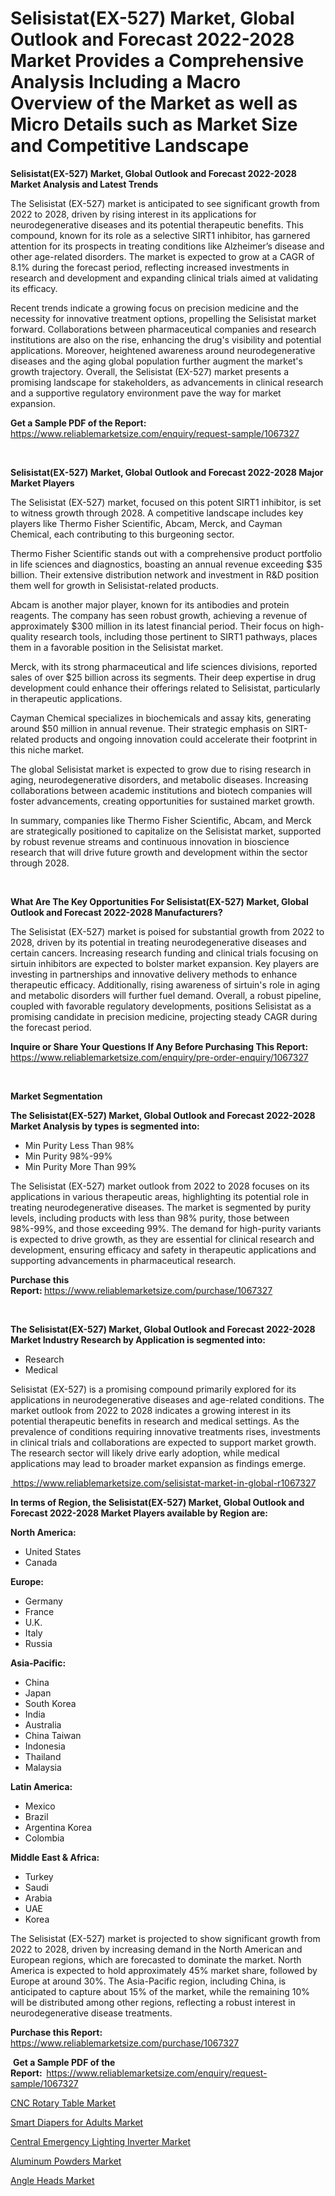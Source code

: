 <p><h1>Selisistat(EX-527) Market, Global Outlook and Forecast 2022-2028 Market Provides a Comprehensive Analysis Including a Macro Overview of the Market as well as Micro Details such as Market Size and Competitive Landscape</h1></p><p><strong>Selisistat(EX-527) Market, Global Outlook and Forecast 2022-2028 Market Analysis and Latest Trends</strong></p>
<p><p>The Selisistat (EX-527) market is anticipated to see significant growth from 2022 to 2028, driven by rising interest in its applications for neurodegenerative diseases and its potential therapeutic benefits. This compound, known for its role as a selective SIRT1 inhibitor, has garnered attention for its prospects in treating conditions like Alzheimer’s disease and other age-related disorders. The market is expected to grow at a CAGR of 8.1% during the forecast period, reflecting increased investments in research and development and expanding clinical trials aimed at validating its efficacy. </p><p>Recent trends indicate a growing focus on precision medicine and the necessity for innovative treatment options, propelling the Selisistat market forward. Collaborations between pharmaceutical companies and research institutions are also on the rise, enhancing the drug's visibility and potential applications. Moreover, heightened awareness around neurodegenerative diseases and the aging global population further augment the market's growth trajectory. Overall, the Selisistat (EX-527) market presents a promising landscape for stakeholders, as advancements in clinical research and a supportive regulatory environment pave the way for market expansion.</p></p>
<p><strong>Get a Sample PDF of the Report:&nbsp;</strong> <a href="https://www.reliablemarketsize.com/enquiry/request-sample/1067327">https://www.reliablemarketsize.com/enquiry/request-sample/1067327</a></p>
<p>&nbsp;</p>
<p><strong>Selisistat(EX-527) Market, Global Outlook and Forecast 2022-2028 Major Market Players</strong></p>
<p><p>The Selisistat (EX-527) market, focused on this potent SIRT1 inhibitor, is set to witness growth through 2028. A competitive landscape includes key players like Thermo Fisher Scientific, Abcam, Merck, and Cayman Chemical, each contributing to this burgeoning sector.</p><p>Thermo Fisher Scientific stands out with a comprehensive product portfolio in life sciences and diagnostics, boasting an annual revenue exceeding $35 billion. Their extensive distribution network and investment in R&D position them well for growth in Selisistat-related products.</p><p>Abcam is another major player, known for its antibodies and protein reagents. The company has seen robust growth, achieving a revenue of approximately $300 million in its latest financial period. Their focus on high-quality research tools, including those pertinent to SIRT1 pathways, places them in a favorable position in the Selisistat market.</p><p>Merck, with its strong pharmaceutical and life sciences divisions, reported sales of over $25 billion across its segments. Their deep expertise in drug development could enhance their offerings related to Selisistat, particularly in therapeutic applications.</p><p>Cayman Chemical specializes in biochemicals and assay kits, generating around $50 million in annual revenue. Their strategic emphasis on SIRT-related products and ongoing innovation could accelerate their footprint in this niche market.</p><p>The global Selisistat market is expected to grow due to rising research in aging, neurodegenerative disorders, and metabolic diseases. Increasing collaborations between academic institutions and biotech companies will foster advancements, creating opportunities for sustained market growth.</p><p>In summary, companies like Thermo Fisher Scientific, Abcam, and Merck are strategically positioned to capitalize on the Selisistat market, supported by robust revenue streams and continuous innovation in bioscience research that will drive future growth and development within the sector through 2028.</p></p>
<p>&nbsp;</p>
<p><strong>What Are The Key Opportunities For Selisistat(EX-527) Market, Global Outlook and Forecast 2022-2028 Manufacturers?</strong></p>
<p><p>The Selisistat (EX-527) market is poised for substantial growth from 2022 to 2028, driven by its potential in treating neurodegenerative diseases and certain cancers. Increasing research funding and clinical trials focusing on sirtuin inhibitors are expected to bolster market expansion. Key players are investing in partnerships and innovative delivery methods to enhance therapeutic efficacy. Additionally, rising awareness of sirtuin's role in aging and metabolic disorders will further fuel demand. Overall, a robust pipeline, coupled with favorable regulatory developments, positions Selisistat as a promising candidate in precision medicine, projecting steady CAGR during the forecast period.</p></p>
<p><strong>Inquire or Share Your Questions If Any Before Purchasing This Report:</strong> <a href="https://www.reliablemarketsize.com/enquiry/pre-order-enquiry/1067327">https://www.reliablemarketsize.com/enquiry/pre-order-enquiry/1067327</a></p>
<p>&nbsp;</p>
<p><strong>Market Segmentation</strong></p>
<p><strong>The Selisistat(EX-527) Market, Global Outlook and Forecast 2022-2028 Market Analysis by types is segmented into:</strong></p>
<p><ul><li>Min Purity Less Than 98%</li><li>Min Purity 98%-99%</li><li>Min Purity More Than 99%</li></ul></p>
<p><p>The Selisistat (EX-527) market outlook from 2022 to 2028 focuses on its applications in various therapeutic areas, highlighting its potential role in treating neurodegenerative diseases. The market is segmented by purity levels, including products with less than 98% purity, those between 98%-99%, and those exceeding 99%. The demand for high-purity variants is expected to drive growth, as they are essential for clinical research and development, ensuring efficacy and safety in therapeutic applications and supporting advancements in pharmaceutical research.</p></p>
<p><strong>Purchase this Report:&nbsp;</strong><a href="https://www.reliablemarketsize.com/purchase/1067327">https://www.reliablemarketsize.com/purchase/1067327</a></p>
<p>&nbsp;</p>
<p><strong>The Selisistat(EX-527) Market, Global Outlook and Forecast 2022-2028 Market Industry Research by Application is segmented into:</strong></p>
<p><ul><li>Research</li><li>Medical</li></ul></p>
<p><p>Selisistat (EX-527) is a promising compound primarily explored for its applications in neurodegenerative diseases and age-related conditions. The market outlook from 2022 to 2028 indicates a growing interest in its potential therapeutic benefits in research and medical settings. As the prevalence of conditions requiring innovative treatments rises, investments in clinical trials and collaborations are expected to support market growth. The research sector will likely drive early adoption, while medical applications may lead to broader market expansion as findings emerge.</p></p>
<p><a href="https://www.reliablemarketsize.com/selisistat-market-in-global-r1067327">&nbsp;https://www.reliablemarketsize.com/selisistat-market-in-global-r1067327</a></p>
<p><strong>In terms of Region, the Selisistat(EX-527) Market, Global Outlook and Forecast 2022-2028 Market Players available by Region are:</strong></p>
<p>
    <p> <strong> North America: </strong>
        <ul>
            <li>United States</li>
            <li>Canada</li>
        </ul>
        </p> 
    <p> <strong> Europe: </strong>
        <ul>
            <li>Germany</li>
            <li>France</li>
            <li>U.K.</li>
            <li>Italy</li>
            <li>Russia</li>
        </ul>
        </p> 
    <p> <strong> Asia-Pacific: </strong>
        <ul>
            <li>China</li>
            <li>Japan</li>
            <li>South Korea</li>
            <li>India</li>
            <li>Australia</li>
            <li>China Taiwan</li>
            <li>Indonesia</li>
            <li>Thailand</li>
            <li>Malaysia</li>
        </ul>
        </p> 
    <p> <strong> Latin America: </strong>
        <ul>
            <li>Mexico</li>
            <li>Brazil</li>
            <li>Argentina Korea</li>
            <li>Colombia</li>
        </ul>
        </p> 
    <p> <strong> Middle East & Africa: </strong>
        <ul>
            <li>Turkey</li>
            <li>Saudi</li>
            <li>Arabia</li>
            <li>UAE</li>
            <li>Korea</li>
        </ul>
    </p>
    </p>
<p><p>The Selisistat (EX-527) market is projected to show significant growth from 2022 to 2028, driven by increasing demand in the North American and European regions, which are forecasted to dominate the market. North America is expected to hold approximately 45% market share, followed by Europe at around 30%. The Asia-Pacific region, including China, is anticipated to capture about 15% of the market, while the remaining 10% will be distributed among other regions, reflecting a robust interest in neurodegenerative disease treatments.</p></p>
<p><strong>Purchase this Report: </strong><a href="https://www.reliablemarketsize.com/purchase/1067327">https://www.reliablemarketsize.com/purchase/1067327</a></p>
<p>&nbsp;<strong>Get a Sample PDF of the Report:&nbsp;&nbsp;</strong><a href="https://www.reliablemarketsize.com/enquiry/request-sample/1067327">https://www.reliablemarketsize.com/enquiry/request-sample/1067327</a></p>
<p><strong></strong></p>
<p><p><a href="https://medium.com/@samleffler/the-cnc-rotary-table-market-insights-report-offers-an-in-depth-and-thorough-analysis-of-the-a90c320f988f">CNC Rotary Table Market</a></p><p><a href="https://www.linkedin.com/pulse/smart-diapers-adults-market-share-new-trends-analysis-lq4xe?trackingId=FQfZAcY%2FRySTuOHNUYayhA%3D%3D">Smart Diapers for Adults Market</a></p><p><a href="https://www.linkedin.com/pulse/emerging-central-emergency-lighting-inverter-market-opportunities-xjksf?trackingId=uDq%2FDWo8TlqP5rjKXHm9dQ%3D%3D">Central Emergency Lighting Inverter Market</a></p><p><a href="https://issuu.com/reportprime-2/docs/aluminum-powders-market-size-2030.p_51299c33620569">Aluminum Powders Market</a></p><p><a href="https://medium.com/@samleffler/the-angle-heads-market-decisions-are-mostly-driven-by-resource-optimization-and-3c8e056782da">Angle Heads Market</a></p></p>